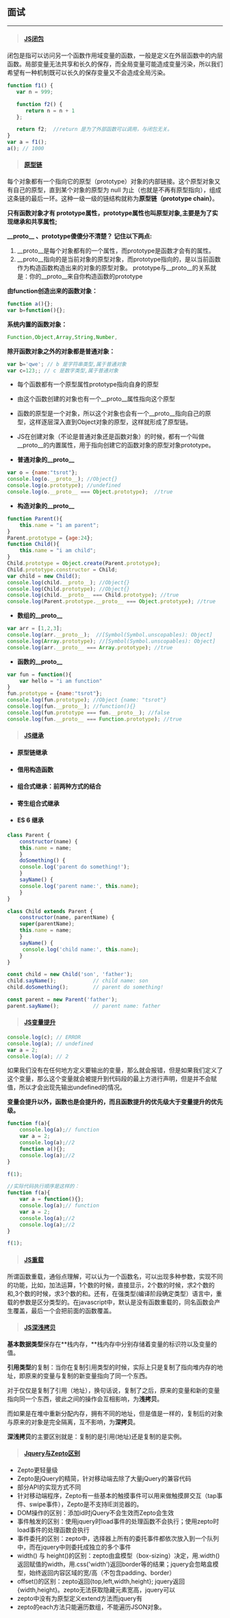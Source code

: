 ## 面试

---

> #### [JS闭包](https://zhuanlan.zhihu.com/p/25311403)

闭包是指可以访问另一个函数作用域变量的函数，一般是定义在外层函数中的内层函数。局部变量无法共享和长久的保存，而全局变量可能造成变量污染，所以我们希望有一种机制既可以长久的保存变量又不会造成全局污染。

```js
function f1() {
   var n = 999;

   function f2() {
      return n = n + 1
   };

   return f2;  //return 是为了外部函数可以调用，与闭包无关。
}
var a = f1();
a(); // 1000
```

> #### [原型链](https://zhuanlan.zhihu.com/p/22189387)

每个对象都有一个指向它的原型（prototype）对象的内部链接。这个原型对象又有自己的原型，直到某个对象的原型为 null 为止（也就是不再有原型指向），组成这条链的最后一环。这种一级一级的链结构就称为**原型链（prototype chain）**。

**只有函数对象才有 prototype属性，prototype属性也叫原型对象,主要是为了实现继承和共享属性;**

**\_\_proto\_\_ 、prototype傻傻分不清楚？ 记住以下两点:**
1. __proto__是每个对象都有的一个属性，而prototype是函数才会有的属性。
2. __proto__指向的是当前对象的原型对象，而prototype指向的，是以当前函数作为构造函数构造出来的对象的原型对象。
prototype与__proto__的关系就是：你的__proto__来自你构造函数的prototype

**由function创造出来的函数对象：**

```js
function a(){};
var b=function(){};
```

**系统内置的函数对象：**

```js
Function,Object,Array,String,Number,
```

**除开函数对象之外的对象都是普通对象：**

```js
var b='qwe'; // b 是字符串类型,属于普通对象
var c=123;; // c 是数字类型,属于普通对象
```

* 每个函数都有一个原型属性prototype指向自身的原型

* 由这个函数创建的对象也有一个\_\_proto\_\_属性指向这个原型

* 函数的原型是一个对象，所以这个对象也会有一个\_\_proto\_\_指向自己的原型，这样逐层深入直到Object对象的原型，这样就形成了原型链。

* JS在创建对象（不论是普通对象还是函数对象）的时候，都有一个叫做\_\_proto\_\_的内置属性，用于指向创建它的函数对象的原型对象prototype。

* **普通对象的\_\_proto\_\_**

```js
var o = {name:"tsrot"};
console.log(o.__proto__); //Object{}
console.log(o.prototype); //undefined
console.log(o.__proto__ === Object.prototype);  //true
```

* **构造对象的\_\_proto\_\_**

```js
function Parent(){
    this.name = "i am parent";
}
Parent.prototype = {age:24};
function Child(){
    this.name = "i am child";
}
Child.prototype = Object.create(Parent.prototype);
Child.prototype.constructor = Child;
var child = new Child();
console.log(child.__proto__); //Object{}
console.log(Child.prototype); //Object{}
console.log(child.__proto__ === Child.prototype); //true
console.log(Parent.prototype.__proto__ === Object.prototype); //true
```

* **数组的\_\_proto\_\_**

```js
var arr = [1,2,3];
console.log(arr.__proto__);  //[Symbol(Symbol.unscopables): Object]
console.log(Array.prototype); //[Symbol(Symbol.unscopables): Object]
console.log(arr.__proto__ === Array.prototype); //true
```

* **函数的\_\_proto\_\_**

```js
var fun = function(){
    var hello = "i am function"
}
fun.prototype = {name:"tsrot"};
console.log(fun.prototype); //Object {name: "tsrot"}
console.log(fun.__proto__); //function(){}
console.log(fun.prototype === fun.__proto__); //false
console.log(fun.__proto__ === Function.prototype); //true
```

> #### [JS继承](https://zhuanlan.zhihu.com/p/32194154)

* #### 原型链继承
* #### 借用构造函数
* #### 组合式继承：前两种方式的结合
* #### 寄生组合式继承
* #### ES 6 继承

```js
class Parent {
    constructor(name) {
    this.name = name;
    }
    doSomething() {
    console.log('parent do something!');
    }
    sayName() {
    console.log('parent name:', this.name);
    }
}

class Child extends Parent {
    constructor(name, parentName) {
    super(parentName);
    this.name = name;
    }
    sayName() {
     console.log('child name:', this.name);
    }
}

const child = new Child('son', 'father');
child.sayName();            // child name: son
child.doSomething();        // parent do something!

const parent = new Parent('father');
parent.sayName();           // parent name: father
```

> #### [JS变量提升](https://zhuanlan.zhihu.com/p/23873265)

```js
console.log(c); // ERROR
console.log(a); // undefined
var a = 2;
console.log(a); // 2
```

如果我们没有在任何地方定义要输出的变量，那么就会报错，但是如果我们定义了这个变量，那么这个变量就会被提升到代码段的最上方进行声明，但是并不会赋值，所以才会出现先输出undefined的情况。

**变量会提升以外，函数也是会提升的，而且函数提升的优先级大于变量提升的优先级。**

```js
function f(a){
    console.log(a);// function
    var a = 2;
    console.log(a);//2
    function a(){};
    console.log(a);//2
}

f(1);

//实际代码执行顺序是这样的：
function f(a){
    var a = function(){};
    console.log(a);// function
    var a = 2;
    console.log(a);//2
    console.log(a);//2
}

f(1);
```

> #### [JS重载](https://zhuanlan.zhihu.com/p/29034069)

所谓函数重载，通俗点理解，可以认为一个函数名，可以出现多种参数，实现不同的功能，比如，加法运算，1个数的时候，直接显示，2个数的时候，求2个数的和,3个数的时候，求3个数的和。还有，在强类型\(编译阶段确定类型）语言中，重载的参数是区分类型的。在javascript中，默认是没有函数重载的，同名函数会产生覆盖，最后一个会把前面的函数覆盖。

> #### [JS深浅拷贝](https://zhuanlan.zhihu.com/p/26282765)

**基本数据类型**保存在**栈内存，**栈内存中分别存储着变量的标识符以及变量的值。

**引用类型**的复制：当你在复制引用类型的时候，实际上只是复制了指向堆内存的地址，即原来的变量与复制的新变量指向了同一个东西。

对于仅仅是复制了引用（地址），换句话说，复制了之后，原来的变量和新的变量指向同一个东西，彼此之间的操作会互相影响，为**浅拷贝**。

而如果是在堆中重新分配内存，拥有不同的地址，但是值是一样的，复制后的对象与原来的对象是完全隔离，互不影响，为**深拷贝**。

**深浅拷贝**的主要区别就是：复制的是引用\(地址\)还是复制的是实例。

> #### [Jquery与Zepto区别](https://www.zhihu.com/question/25379207)

* Zepto更轻量级
* Zepto是jQuery的精简，针对移动端去除了大量jQuery的兼容代码
* 部分API的实现方式不同
* 针对移动端程序，Zepto有一些基本的触摸事件可以用来做触摸屏交互（tap事件、swipe事件），Zepto是不支持IE浏览器的。
* DOM操作的区别：添加id时jQuery不会生效而Zepto会生效
* 事件触发的区别：使用jquery时load事件的处理函数不会执行；使用zepto时load事件的处理函数会执行
* 事件委托的区别：zepto中，选择器上所有的委托事件都依次放入到一个队列中，而在jquery中则委托成独立的多个事件
* width\(\) 与 height\(\)的区别：zepto由盒模型（box-sizing）决定，用.width\(\)返回赋值的width，用.css\('width'\)返回border等的结果；jquery会忽略盒模型，始终返回内容区域的宽/高（不包含padding、border）
* offset\(\)的区别：zepto返回{top,left,width,height}; jquery返回{width,height}。zepto无法获取隐藏元素宽高，jquery可以
* zepto中没有为原型定义extend方法而jquery有
* zepto的each方法只能遍历数组，不能遍历JSON对象。



